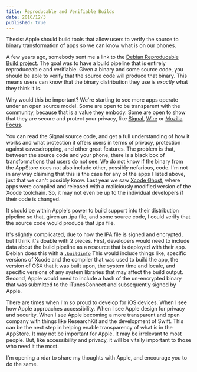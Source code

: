 ```yaml
---
title: Reproducable and Verifiable Builds
date: 2016/12/3
published: true
---
```


Thesis: Apple should build tools that allow users to verify the source to binary transformation of apps so we can know what is on our phones.

A few years ago, somebody sent me a link to the [Debian Reproducable Build project](https://wiki.debian.org/ReproducibleBuilds). The goal was to have a build pipeline that is entirely reproduceable and verifiable. Given a binary and some source code, you should be able to verify that the source code will produce that binary. This means users can know that the binary distribution they use is *exactly* what they think it is.

Why would this be important? We're starting to see more apps operate under an open source model. Some are open to be transparent with the community, because that is a value they embody. Some are open to show that they are secure and protect your privacy, like [Signal](https://github.com/WhisperSystems/Signal-iOS), [Wire](https://github.com/wireapp/wire-ios) or [Mozilla Focus](https://github.com/mozilla-mobile/focus).

You can read the Signal source code, and get a full understanding of how it works and what protection it offers users in terms of privacy, protection against eavesdropping, and other great features. The problem is that, between the source code and your phone, there is a black box of transformations that users do not see. We do not know if the binary from the AppStore does not also include other, possibly nefarious, code. I'm not in any way claiming that this is the case for any of the apps I listed above, just that we can't possibly know. Last year we saw [Xcode Ghost](https://en.wikipedia.org/wiki/XcodeGhost), where apps were compiled and released with a maliciously modified version of the Xcode toolchain. So, it may not even be up to the individual developers if their code is changed.

It should be within Apple's power to build support into their distribution pipeline so that, given an .ipa file, and some source code, I could verify that the source code would produce that .ipa file.

It's slightly complicated, due to how the IPA file is signed and encrypted, but I think it's doable with 2 pieces. First, developers would need to include data about the build pipeline as a resource that is deployed with their app. Debian does this with a [`.buildinfo`](https://wiki.debian.org/ReproducibleBuilds/BuildinfoSpecification) This would include things like, specific versions of Xcode and the compiler that was used to build the app, the version of OSX that it was built upon, the system time and locale, and specific versions of any system libraries that may affect the build output. Second, Apple would need to include a hash of the un-encrypted binary that was submitted to the iTunesConnect and subsequently signed by Apple.

There are times when I'm so proud to develop for iOS devices. When I see how Apple approaches accessibility. When I see Apple design for privacy and security. When I see Apple becoming a more transparent and open company with things like ResearchKit and the development of Swift. This can be the next step in helping enable transparency of what is in the AppStore. It may not be important for Apple. It may be irrelevant to most people. But, like accessibility and privacy, it will be vitally important to those who need it the most.

I'm opening a rdar to share my thoughts with Apple, and encourage you to do the same.
